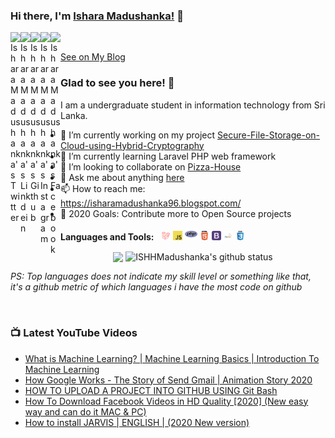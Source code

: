 ### Hi there, I'm [Ishara Madushanka!](https://isharamadushanka96.blogspot.com/) 👋
<a href="https://twitter.com/ISHHMadushanka">
  <img align="left" alt="Ishara Madushanka's Twitter" width="16px" src="https://cdn.jsdelivr.net/npm/simple-icons@v3/icons/twitter.svg" />
</a>
<a href="https://www.linkedin.com/in/ishara-madushanka/">
  <img align="left" alt="Ishara Madushanka's Linkdein" width="16px" src="https://cdn.jsdelivr.net/npm/simple-icons@v3/icons/linkedin.svg" />
</a>
<a href="https://github.com/ISHHMadushanka">
  <img align="left" alt="Ishara Madushanka's Github" width="16px" src="https://cdn.jsdelivr.net/npm/simple-icons@v3/icons/github.svg" />
</a>
<a href="https://www.instagram.com/sameera96ishh/">
  <img align="left" alt="Ishara Madushanka's Instagram" width="16px" src="https://cdn.jsdelivr.net/npm/simple-icons@v3/icons/instagram.svg" />
</a>
<a href="https://www.facebook.com/wasmeer/">
  <img align="left" alt="Ishara Madushanka's Facebook" width="16px" src="https://cdn.jsdelivr.net/npm/simple-icons@v3/icons/facebook.svg" />
</a>

<br />

[See on My Blog](https://isharamadushanka96.blogspot.com/)

### Glad to see you here! 🤩 &nbsp;

I am a undergraduate student in information technology from Sri Lanka.
- 🔭 I’m currently working on my project [Secure-File-Storage-on-Cloud-using-Hybrid-Cryptography](https://github.com/ISHHMadushanka/Secure-File-Storage-on-Cloud-using-Hybrid-Cryptography)
- 🌱 I’m currently learning Laravel PHP web framework
- 👯 I’m looking to collaborate on [Pizza-House](https://github.com/ISHHMadushanka/Pizza-House)
- 💬 Ask me about anything [here](https://github.com/ISHHMadushanka/ISHHMadushanka/issues)
- 📫 How to reach me: https://isharamadushanka96.blogspot.com/ <br>
- 🥅 2020 Goals: Contribute more to Open Source projects

**Languages and Tools:** &nbsp;
<code><img height="15" src="https://raw.githubusercontent.com/github/explore/56a826d05cf762b2b50ecbe7d492a839b04f3fbf/topics/laravel/laravel.png"></code>
<code><img height="15" src="https://raw.githubusercontent.com/github/explore/80688e429a7d4ef2fca1e82350fe8e3517d3494d/topics/javascript/javascript.png"></code>
<code><img height="20" src="https://raw.githubusercontent.com/github/explore/5c058a388828bb5fde0bcafd4bc867b5bb3f26f3/topics/php/php.png"></code>
<code><img height="15" src="https://raw.githubusercontent.com/github/explore/5c058a388828bb5fde0bcafd4bc867b5bb3f26f3/topics/html/html.png"></code>
<code><img height="15" src="https://raw.githubusercontent.com/github/explore/5c058a388828bb5fde0bcafd4bc867b5bb3f26f3/topics/bootstrap/bootstrap.png"></code>
<code><img height="15" src="https://raw.githubusercontent.com/github/explore/5c058a388828bb5fde0bcafd4bc867b5bb3f26f3/topics/mysql/mysql.png"></code>
<code><img height="15" src="https://raw.githubusercontent.com/github/explore/5c058a388828bb5fde0bcafd4bc867b5bb3f26f3/topics/css/css.png"></code>







<p align="center">
  <img align="center" src="https://github-readme-stats.vercel.app/api/top-langs/?username=ISHHMadushanka&theme=radical&hide_langs_below=1&layout=compact" />
  <img align="center" src="https://github-readme-stats.vercel.app/api?username=ISHHMadushanka&show_icons=true&theme=radical&line_height=21" alt="ISHHMadushanka's github status"/>
</p>

*PS: Top languages does not indicate my skill level or something like that, it's a github metric of which languages i have the most code on github*

<br />

### 📺 Latest YouTube Videos
<!-- YOUTUBE:START -->
- [What is Machine Learning? | Machine Learning Basics | Introduction To Machine Learning](https://www.youtube.com/watch?v=xLaBCctVKmI&t=61s)
- [How Google Works - The Story of Send Gmail | Animation Story 2020](https://www.youtube.com/watch?v=ND-RDXVtp-Q&t=43s)
- [HOW TO UPLOAD A PROJECT INTO GITHUB USING Git Bash](https://www.youtube.com/watch?v=N2i96nB7Jts&t=15s)
- [How To Download Facebook Videos in HD Quality [2020] (New easy way and can do it MAC & PC)](https://www.youtube.com/watch?v=Xwxlwa2_0xM&t=49s)
- [How to install JARVIS | ENGLISH | (2020 New version)](https://www.youtube.com/watch?v=UGHYRVRGwGg&t=90s)
<!-- YOUTUBE:END -->



